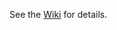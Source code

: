 See the [Wiki](https://github.com/FTSRG/viatra-cep-examples/wiki/Complex-event-driven-quick-fix-generation) for details.
